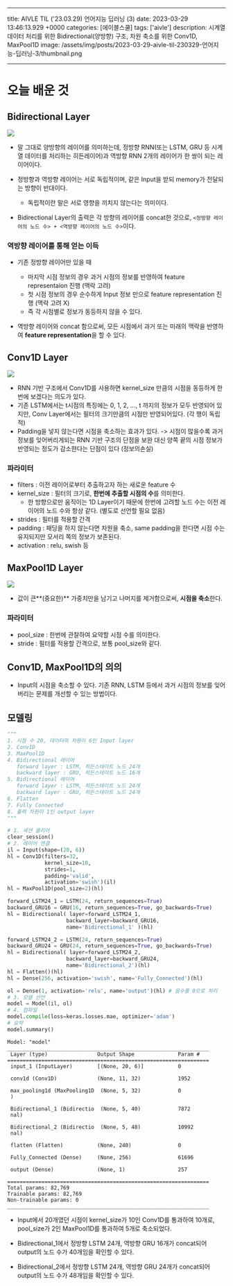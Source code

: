 

---
title: AIVLE TIL ('23.03.29) 언어지능 딥러닝 (3)
date: 2023-03-29 13:46:13.929 +0000
categories: [에이블스쿨]
tags: ['aivle']
description: 시계열 데이터 처리를 위한 Bidirectional(양방향) 구조, 차원 축소를 위한 Conv1D, MaxPool1D
image: /assets/img/posts/2023-03-29-aivle-til-230329-언어지능-딥러닝-3/thumbnail.png

---

# 오늘 배운 것

## Bidirectional Layer

![](/assets/img/posts/2023-03-29-aivle-til-230329-언어지능-딥러닝-3/img0.png)


- 말 그대로 양방향의 레이어를 의미하는데, 정방향 RNN(또는 LSTM, GRU 등 시계열 데이터를 처리하는 히든레이어)과 역방향 RNN 2개의 레이어가 한 쌍이 되는 레이어이다.


- 정방향과 역방향 레이어는 서로 독립적이며, 같은 Input을 받되 memory가 전달되는 방향이 반대이다.
    - 독립적이란 말은 서로 영향을 끼치지 않는다는 의미이다.
- Bidirectional Layer의 출력은 각 방향의 레이어를 concat한 것으로, `<정방향 레이어의 노드 수> + <역방향 레이어의 노드 수>`이다.

### 역방향 레이어를 통해 얻는 이득

- 기존 정방향 레이어만 있을 때
    - 마지막 시점 정보의 경우 과거 시점의 정보를 반영하여 feature representaion 진행 (맥락 고려)
    - 첫 시점 정보의 경우 순수하게 Input 정보 만으로 feature representation 진행 (맥락 고려 X)
    - 즉 각 시점별로 정보가 동등하지 않을 수 있다.

- 역방향 레이어와 concat 함으로써, 모든 시점에서 과거 또는 미래의 맥락을 반영하여 **feature representation**을 할 수 있다.

## Conv1D Layer

![](/assets/img/posts/2023-03-29-aivle-til-230329-언어지능-딥러닝-3/img1.png)


- RNN 기반 구조에서 Conv1D를 사용하면 kernel_size 만큼의 시점을 동등하게 한번에 보겠다는 의도가 있다.
- 기존 LSTM에서는 t시점의 특징에는 0, 1, 2, ..., t 까지의 정보가 모두 반영되어 있지만, Conv Layer에서는 필터의 크기만큼의 시점만 반영되어있다. (각 행이 독립적)
- Padding을 넣지 않는다면 시점을 축소하는 효과가 있다. -> 시점이 많을수록 과거 정보를 잊어버리게되는 RNN 기반 구조의 단점을 보완
대신 양쪽 끝의 시점 정보가 반영되는 정도가 감소한다는 단점이 있다 (정보의손실)


### 파라미터

- filters : 이전 레이어로부터 추출하고자 하는 새로운 feature 수
- kernel_size : 필터의 크기로, **한번에 추출할 시점의 수**를 의미한다.
    - 한 방향으로만 움직이는 1D Layer이기 때문에 한번에 고려할 노드 수는 이전 레이어의 노드 수와 항상 같다. (별도로 선언할 필요 없음)
- strides : 필터를 적용할 간격
- padding : 패딩을 하지 않는다면 차원을 축소, same padding을 한다면 시점 수는 유지되지만 모서리 쪽의 정보가 보존된다.
- activation : relu, swish 등

## MaxPool1D Layer

![](/assets/img/posts/2023-03-29-aivle-til-230329-언어지능-딥러닝-3/img2.png)

- 값이 큰**(중요한)** 가중치만을 남기고 나머지를 제거함으로써, **시점을 축소**한다.

### 파라미터

- pool_size : 한번에 관찰하여 요약할 시점 수를 의미한다.
- stride : 필터를 적용할 간격으로, 보통 pool_size와 같다.

## Conv1D, MaxPool1D의 의의

- Input의 시점을 축소할 수 있다. 기존 RNN, LSTM 등에서 과거 시점의 정보를 잊어버리는 문제를 개선할 수 있는 방법이다.

## 모델링

```python
"""
1. 시점 수 20, 데이터의 차원이 6인 Input layer
2. Conv1D
3. MaxPool1D
4. Bidirectional 레이어
   forward layer : LSTM, 히든스테이트 노드 24개
   backward layer : GRU, 히든스테이트 노드 16개
5. Bidirectional 레이어
   forward layer : LSTM, 히든스테이트 노드 24개
   backward layer : GRU, 히든스테이트 노드 24개
6. Flatten
7. Fully Connected
8. 출력 차원이 1인 output layer
"""

# 1. 세션 클리어
clear_session()
# 2. 레이어 연결
il = Input(shape=(20, 6))
hl = Conv1D(filters=32, 
            kernel_size=10, 
            strides=1, 
            padding='valid', 
            activation='swish')(il)
hl = MaxPool1D(pool_size=2)(hl)

forward_LSTM24_1 = LSTM(24, return_sequences=True)
backward_GRU16 = GRU(16, return_sequences=True, go_backwards=True)
hl = Bidirectional( layer=forward_LSTM24_1, 
                   backward_layer=backward_GRU16, 
                   name='Bidirectional_1' )(hl)

forward_LSTM24_2 = LSTM(24, return_sequences=True)
backward_GRU24 = GRU(24, return_sequences=True, go_backwards=True)
hl = Bidirectional( layer=forward_LSTM24_2, 
                   backward_layer=backward_GRU24,
                   name='Bidirectional_2')(hl)
hl = Flatten()(hl)
hl = Dense(256, activation='swish', name='Fully_Connected')(hl)

ol = Dense(1, activation='relu', name='output')(hl) # 음수를 0으로 처리
# 3. 모델 선언
model = Model(il, ol)
# 4. 컴파일
model.compile(loss=keras.losses.mae, optimizer='adam')
# 요약
model.summary()
```

```
Model: "model"
_________________________________________________________________
 Layer (type)                Output Shape              Param #   
=================================================================
 input_1 (InputLayer)        [(None, 20, 6)]           0         
                                                                 
 conv1d (Conv1D)             (None, 11, 32)            1952      
                                                                 
 max_pooling1d (MaxPooling1D  (None, 5, 32)            0         
 )                                                               
                                                                 
 Bidirectional_1 (Bidirectio  (None, 5, 40)            7872      
 nal)                                                            
                                                                 
 Bidirectional_2 (Bidirectio  (None, 5, 48)            10992     
 nal)                                                            
                                                                 
 flatten (Flatten)           (None, 240)               0         
                                                                 
 Fully_Connected (Dense)     (None, 256)               61696     
                                                                 
 output (Dense)              (None, 1)                 257       
                                                                 
=================================================================
Total params: 82,769
Trainable params: 82,769
Non-trainable params: 0
_________________________________________________________________
```

- Input에서 20개였던 시점이 kernel_size가 10인 Conv1D를 통과하여 10개로, pool_size가 2인 MaxPool1D를 통과하여 5개로 축소되었다.

- Bidirectional_1에서 정방향 LSTM 24개, 역방향 GRU 16개가 concat되어 output의 노드 수가 40개임을 확인할 수 있다.

- Bidirectional_2에서 정방향 LSTM 24개, 역방향 GRU 24개가 concat되어 output의 노드 수가 48개임을 확인할 수 있다.

        